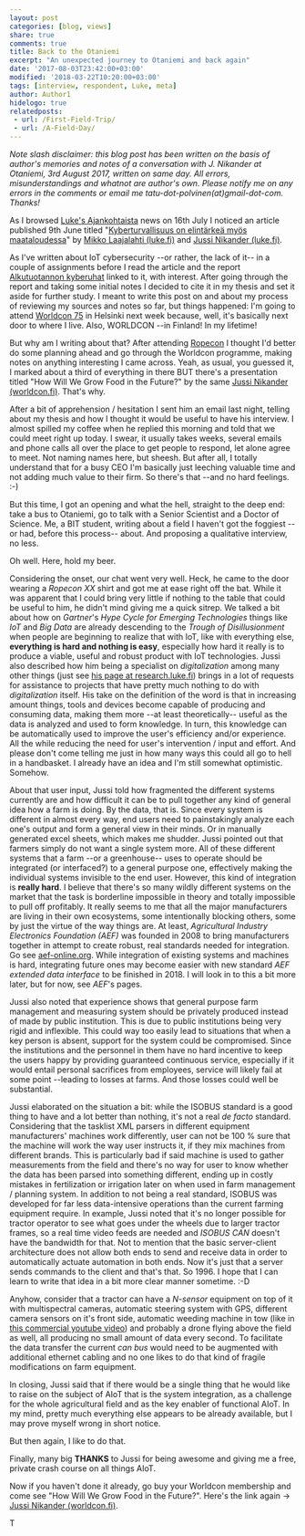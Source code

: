 ```yaml
---
layout: post
categories: [blog, views]
share: true
comments: true
title: Back to the Otaniemi
excerpt: "An unexpected journey to Otaniemi and back again"
date: '2017-08-03T23:42:00+03:00'
modified: '2018-03-22T10:20:00+03:00'
tags: [interview, respondent, Luke, meta]
author: Author1
hidelogo: true
relatedposts:
 - url: /First-Field-Trip/
 - url: /A-Field-Day/
---
```

*Note slash disclaimer: this blog post has been written on the basis of author's memories and notes of a conversation with J. Nikander at Otaniemi, 3rd August 2017, written on same day. All errors, misunderstandings and whatnot are author's own. Please notify me on any errors in the comments or email me tatu-dot-polvinen(at)gmail-dot-com. Thanks!*

<div class="text-divider"></div>

As I browsed [Luke's Ajankohtaista](https://www.luke.fi/luke/ajankohtaista/) news on 16th July I noticed 
an article published 9th June titled "[Kyberturvallisuus on elintärkeä myös maataloudessa](https://www.luke.fi/uutiset/kyberturvallisuus-elintarkea-myos-maataloudessa/)" by [Mikko Laajalahti (luke.fi)](https://www.luke.fi/henkilosto/mikko-laajalahti/) and [Jussi Nikander (luke.fi)](https://www.luke.fi/henkilosto/jussi-nikander/). 

As I've written about IoT cybersecurity --or rather, the lack of it-- in a couple of assignments before I read the article and the report [Alkutuotannon kyberuhat](http://jukuri.luke.fi/bitstream/handle/10024/539088/luke-luobio_32_2017.pdf?sequence=1&isAllowed=y) linked to it, with interest. After going through the report and taking some initial notes I decided to cite it in my thesis and set it aside for further study. I meant to write this post on and about my process of reviewing my sources and notes so far, but things happened: I'm going to attend [Worldcon 75](http://www.worldcon.fi) in Helsinki next week because, well, it's basically next door to where I live. Also, WORLDCON --in Finland! In my lifetime! 

But why am I writing about that? After attending [Ropecon](https://2017.ropecon.fi) I thought I'd better do some planning ahead and go through the Worldcon programme, making notes on anything interesting I came across. Yeah, as usual, you guessed it, I marked about a third of everything in there BUT there's a presentation titled "How Will We Grow Food in the Future?" by the same [Jussi Nikander (worldcon.fi)](http://www.worldcon.fi/guide/#part/3950). That's why.

After a bit of apprehension / hesitation I sent him an email last night, telling about my thesis and how I thought it would be useful to have his interview. I almost spilled my coffee when he replied this morning and told that we could meet right up today. I swear, it usually takes weeks, several emails and phone calls all over the place to get people to respond, let alone agree to meet. Not naming names here, but sheesh. But after all, I totally understand that for a busy CEO I'm basically just leeching valuable time and not adding much value to their firm. So there's that --and no hard feelings. :-)

But this time, I got an opening and what the hell, straight to the deep end: take a bus to Otaniemi, go to talk with a Senior Scientist and a Doctor of Science. Me, a BIT student, writing about a field I haven't got the foggiest --or had, before this process-- about. And proposing a qualitative interview, no less.

Oh well. Here, hold my beer.

Considering the onset, our chat went very well. Heck, he came to the door wearing a *Ropecon XX* shirt and got me at ease right off the bat. While it was apparent that I could bring very little if nothing to the table that could be useful to him, he didn't mind giving me a quick sitrep. We talked a bit about how on *Gartner*'s *Hype Cycle for Emerging Technologies* things like *IoT* and *Big Data* are already descending to the *Trough of Disillusionment* when people are beginning to realize that with IoT, like with everything else, **everything is hard and nothing is easy**, especially how hard it really is to produce a viable, useful and robust product with IoT technologies. Jussi also described how him being a specialist on *digitalization* among many other things (just see [his page at research.luke.fi](https://research.luke.fi/crisyp/disp/_/fi/cr_redir_all/fet/fet/sea?direction=3&id=532319)) brings in a lot of requests for assistance to projects that have pretty much nothing to do with *digitalization* itself. His take on the definition of the word is that in increasing amount things, tools and devices become capable of producing and consuming data, making them more --at least theoretically-- useful as the data is analyzed and used to form knowledge. In turn, this knowledge can be automatically used to improve the user's efficiency and/or experience. All the while reducing the need for user's intervention / input and effort. And please don't come telling me just in how many ways this could all go to hell in a handbasket. I already have an idea and I'm still somewhat optimistic. Somehow.

About that user input, Jussi told how fragmented the different systems currently are and how difficult it can be to pull together any kind of general idea how a farm is doing. By the data, that is. Since every system is different in almost every way, end users need to painstakingly analyze each one's output and form a general view in their minds. Or in manually generated excel sheets, which makes me shudder. Jussi pointed out that farmers simply do not want a single system more. All of these different systems that a farm --or a greenhouse-- uses to operate should be integrated (or interfaced?) to a general purpose one, effectively making the individual systems invisible to the end user. However, this kind of integration is **really hard**. I believe that there's so many wildly different systems on the market that the task is borderline impossible in theory and totally impossible to pull off profitably. It really seems to me that all the major manufacturers are living in their own ecosystems, some intentionally blocking others, some by just the virtue of the way things are. At least, *Agricultural Industry Electronics Foundation (AEF)* was founded in 2008 to bring manufacturers together in attempt to create robust, real standards needed for integration. Go see [aef-online.org](http://www.aef-online.org/home.html). While integration of existing systems and machines is hard, integrating future ones may become easier with new standard *AEF extended data interface* to be finished in 2018. I will look in to this a bit more later, but for now, see *AEF*'s pages.

Jussi also noted that experience shows that general purpose farm management and measuring system should be privately produced instead of made by public institution. This is due to public institutions being very rigid and inflexible. This could way too easily lead to situations that when a key person is absent, support for the system could be compromised. Since the institutions and the personnel in them have no hard incentive to keep the users happy by providing guaranteed continuous service, especially if it would entail personal sacrifices from employees, service will likely fail at some point --leading to losses at farms. And those losses could well be substantial.

Jussi elaborated on the situation a bit: while the ISOBUS standard is a good thing to have and a lot better than nothing, it's not a real *de facto* standard. Considering that the tasklist XML parsers in different equipment manufacturers' machines work differently, user can not be 100 % sure that the machine will work the way user instructs it, if they mix machines from different brands. This is particularly bad if said machine is used to gather measurements from the field and there's no way for user to know whether the data has been parsed into something different, ending up in costly mistakes in fertilization or irrigation later on when used in farm management / planning system. In addition to not being a real standard, ISOBUS was developed for far less data-intensive operations than the current farming equipment require. In example, Jussi noted that it's no longer possible for tractor operator to see what goes under the wheels due to larger tractor frames, so a real time video feeds are needed and *ISOBUS CAN* doesn't have the bandwidth for that. Not to mention that the basic server-client architecture does not allow both ends to send and receive data in order to automatically actuate automation in both ends. Now it's just that a server sends commands to the client and that's that. So 1996. I hope that I can learn to write that idea in a bit more clear manner sometime. :-D 

Anyhow, consider that a tractor can have a *N-sensor* equipment on top of it with multispectral cameras, automatic steering system with GPS, different camera sensors on it's front side, automatic weeding machine in tow (like in [this commercial youtube video](https://youtu.be/dR9BDyTv-tc)) and probably a drone flying above the field as well, all producing no small amount of data every second. To facilitate the data transfer the current *can bus* would need to be augmented with additional ethernet cabling and no one likes to do that kind of fragile modifications on farm equipment.

In closing, Jussi said that if there would be a single thing that he would like to raise on the subject of AIoT that is the system integration, as a challenge for the whole agricultural field and as the key enabler of functional AIoT. In my mind, pretty much everything else appears to be already available, but I may prove myself wrong in short notice. 

But then again, I like to do that.

Finally, many big **THANKS** to Jussi for being awesome and giving me a free, private crash course on all things AIoT.

Now if you haven't done it already, go buy your Worldcon membership and come see "How Will We Grow Food in the Future?". Here's the link again -> [Jussi Nikander (worldcon.fi)](http://www.worldcon.fi/guide/#part/3950).

T

